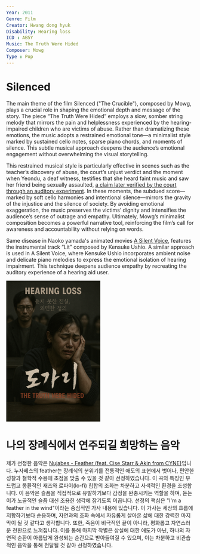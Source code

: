```yaml
---
Year: 2011
Genre: Film
Creator: Hwang dong hyuk
Disability: Hearing loss
ICD : AB5Y
Music: The Truth Were Hided
Composer: Mowg
Type : Pop
---
```


# Silenced

The main theme of the film Silenced ("The Crucible"), composed by Mowg, plays a crucial role in shaping the emotional depth and message of the story. The piece “The Truth Were Hided” employs a slow, somber string melody that mirrors the pain and helplessness experienced by the hearing-impaired children who are victims of abuse. Rather than dramatizing these emotions, the music adopts a restrained emotional tone—a minimalist style marked by sustained cello notes, sparse piano chords, and moments of silence. This subtle musical approach deepens the audience’s emotional engagement without overwhelming the visual storytelling.

This restrained musical style is particularly effective in scenes such as the teacher’s discovery of abuse, the court’s unjust verdict and the moment when Yeondu, a deaf witness, testifies that she heard faint music and saw her friend being sexually assaulted, [a claim later verified by the court through an auditory experiment](https://www.youtube.com/watch?v=p-bORDug8lY). In these moments, the subdued score—marked by soft cello harmonies and intentional silence—mirrors the gravity of the injustice and the silence of society. By avoiding emotional exaggeration, the music preserves the victims’ dignity and intensifies the audience’s sense of outrage and empathy. Ultimately, Mowg’s minimalist composition becomes a powerful narrative tool, reinforcing the film’s call for awareness and accountability without relying on words.

Same disease in Naoko yamada's animated movies [A Silent Voice](lim_seokhyeon.md), features the instrumental track “Lit” composed by Kensuke Ushio. A similar approach is used in A Silent Voice, where Kensuke Ushio incorporates ambient noise and delicate piano melodies to express the emotional isolation of hearing impairment. This technique deepens audience empathy by recreating the auditory experience of a hearing aid user.

<img src="./ryu_seungwon_img.png" alt="image depicting hearing loss" style="width:50%;" />

# 나의 장례식에서 연주되길 희망하는 음악
제가 선정한 음악은 [Nujabes - Feather (feat. Cise Starr & Akin from CYNE)](https://www.youtube.com/watch?v=hQ5x8pHoIPA)입니다. 누자베스의 feather는 장례식의 분위기를 전통적인 애도의 표현에서 벗어나, 편안한 성찰과 철학적 수용에 초점을 맞출 수 있을 것 같아 선정하였습니다. 이 곡의 특징인 부드럽고 몽환적인 재즈와 로파이(lo-fi) 힙합의 조화는 차분하고 사색적인 환경을 조성합니다. 이 음악은 슬픔을 직접적으로 유발하기보다 감정을 완충시키는 역할을 하며, 듣는 이가 노골적인 슬픔 대신 조용한 생각에 잠기도록 이끕니다. 선정의 핵심은 "I'm a feather in the wind"이라는 중심적인 가사 내용에 있습니다. 이 가사는 세상의 흐름에 저항하기보다 순응하며, 자연과의 조화 속에서 자유롭게 살아온 삶에 대한 강력한 마지막이 될 것 같다고 생각합니다. 또한, 죽음이 비극적인 끝이 아니라, 평화롭고 자연스러운 전환으로 느껴집니다. 이를 통해 마지막 작별은 상실에 대한 애도가 아닌, 하나의 자연적 순환이 아름답게 완성되는 순간으로 받아들여질 수 있으며, 이는 차분하고 비관습적인 음악을 통해 전달될 것 같아 선정하였습니다.
